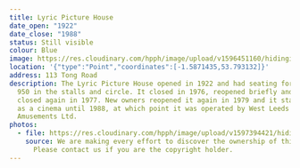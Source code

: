 ```yaml
---
title: Lyric Picture House
date_open: "1922"
date_close: "1988"
status: Still visible
colour: Blue
image: https://res.cloudinary.com/hpph/image/upload/v1596451160/hidinginplainsight/lyricpicturehouse.svg
location: '{"type":"Point","coordinates":[-1.5871435,53.793132]}'
address: 113 Tong Road
description: The Lyric Picture House opened in 1922 and had seating for around
  950 in the stalls and circle. It closed in 1976, reopened briefly and then
  closed again in 1977. New owners reopened it again in 1979 and it stayed open
  as a cinema until 1988, at which point it was operated by West Leeds
  Amusements Ltd.
photos:
  - file: https://res.cloudinary.com/hpph/image/upload/v1597394421/hidinginplainsight/Lyric_Picture_House.jpg
    source: We are making every effort to discover the ownership of this photo.
      Please contact us if you are the copyright holder.
---
```

